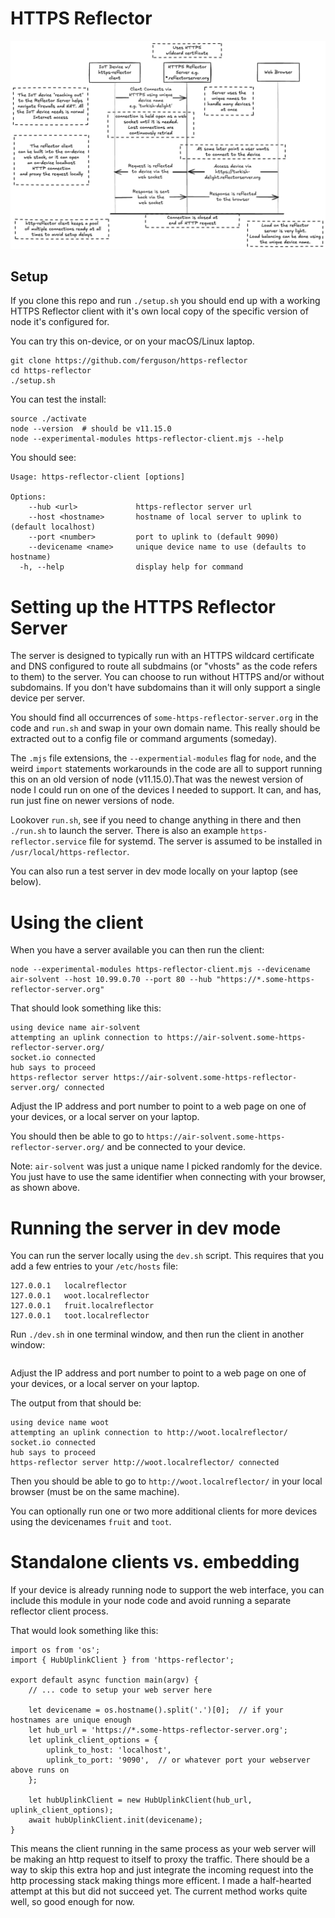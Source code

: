 # HTTPS Reflector

![Basic architecture diagram showing how the HTTPS Redirector server and client interact.](HTTPS-Reflector-20250426.png)

## Setup

If you clone this repo and run `./setup.sh` you should end up with a
working HTTPS Reflector client with it's own local copy of the
specific version of node it's configured for.

You can try this on-device, or on your macOS/Linux laptop.

```
git clone https://github.com/ferguson/https-reflector
cd https-reflector
./setup.sh
```

You can test the install:

```
source ./activate
node --version  # should be v11.15.0
node --experimental-modules https-reflector-client.mjs --help
```

You should see:
```
Usage: https-reflector-client [options]

Options:
    --hub <url>             https-reflector server url
    --host <hostname>       hostname of local server to uplink to (default localhost)
    --port <number>         port to uplink to (default 9090)
    --devicename <name>     unique device name to use (defaults to hostname)
  -h, --help                display help for command
```

# Setting up the HTTPS Reflector Server

The server is designed to typically run with an HTTPS wildcard
certificate and DNS configured to route all subdmains (or "vhosts"
as the code refers to them) to the server. You can choose to run
without HTTPS and/or without subdomains. If you don't have subdomains
than it will only support a single device per server.

You should find all occurrences of `some-https-reflector-server.org`
in the code and `run.sh` and swap in your own domain name. This really
should be extracted out to a config file or command arguments
(someday).

The `.mjs` file extensions, the `--expermential-modules` flag for
`node`, and the weird `import` statements workarounds in the code are
all to support running this on an old version of node (v11.15.0).That
was the newest version of node I could run on one of the devices I
needed to support. It can, and has, run just fine on newer versions of
node.

Lookover `run.sh`, see if you need to change anything in there and
then `./run.sh` to launch the server. There is also an example
`https-reflector.service` file for systemd. The server is
assumed to be installed in `/usr/local/https-reflector`.

You can also run a test server in dev mode locally on your laptop (see below).

# Using the client

When you have a server available you can then run the client:

```
node --experimental-modules https-reflector-client.mjs --devicename air-solvent --host 10.99.0.70 --port 80 --hub "https://*.some-https-reflector-server.org"
```

That should look something like this:
```
using device name air-solvent
attempting an uplink connection to https://air-solvent.some-https-reflector-server.org/
socket.io connected
hub says to proceed
https-reflector server https://air-solvent.some-https-reflector-server.org/ connected
```

Adjust the IP address and port number to point to a web page
on one of your devices, or a local server on your laptop.

You should then be able to go to `https://air-solvent.some-https-reflector-server.org/`
and be connected to your device.

Note: `air-solvent` was just a unique name I picked randomly for the
device. You just have to use the same identifier when connecting with
your browser, as shown above.

# Running the server in dev mode

You can run the server locally using the `dev.sh` script. This
requires that you add a few entries to your `/etc/hosts` file:

```
127.0.0.1	localreflector
127.0.0.1	woot.localreflector
127.0.0.1	fruit.localreflector
127.0.0.1	toot.localreflector
```

Run `./dev.sh` in one terminal window, and then run the client in another window:

``` node --experimental-modules https-reflector-client.mjs --hub "http://*.localreflector" --host 10.99.0.70 --port 80 --devicename woot
```

Adjust the IP address and port number to point to a web page
on one of your devices, or a local server on your laptop.

The output from that should be:
```
using device name woot
attempting an uplink connection to http://woot.localreflector/
socket.io connected
hub says to proceed
https-reflector server http://woot.localreflector/ connected
```

Then you should be able to go to `http://woot.localreflector/` in your
local browser (must be on the same machine).

You can optionally run one or two more additional clients
for more devices using the devicenames `fruit` and `toot`.

# Standalone clients vs. embedding

If your device is already running node to support the web interface,
you can include this module in your node code and avoid running a
separate reflector client process.

That would look something like this:
```
import os from 'os';
import { HubUplinkClient } from 'https-reflector';

export default async function main(argv) {
    // ... code to setup your web server here

    let devicename = os.hostname().split('.')[0];  // if your hostnames are unique enough
    let hub_url = 'https://*.some-https-reflector-server.org';
    let uplink_client_options = {
        uplink_to_host: 'localhost',
        uplink_to_port: '9090',  // or whatever port your webserver above runs on
    };

    let hubUplinkClient = new HubUplinkClient(hub_url, uplink_client_options);
    await hubUplinkClient.init(devicename);
}
```

This means the client running in the same process as your web server
will be making an http request to itself to proxy the traffic. There
should be a way to skip this extra hop and just integrate the incoming
request into the http processing stack making things more efficent. I
made a half-hearted attempt at this but did not succeed yet. The
current method works quite well, so good enough for now.

